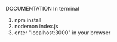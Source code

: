 DOCUMENTATION
In terminal
1. npm install
2. nodemon index.js
3. enter "localhost:3000" in your browser
